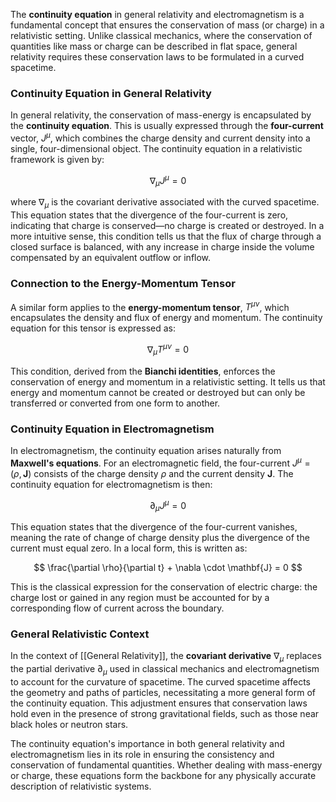 The **continuity equation** in general relativity and electromagnetism is a fundamental concept that ensures the conservation of mass (or charge) in a relativistic setting. Unlike classical mechanics, where the conservation of quantities like mass or charge can be described in flat space, general relativity requires these conservation laws to be formulated in a curved spacetime.

### Continuity Equation in General Relativity

In general relativity, the conservation of mass-energy is encapsulated by the **continuity equation**. This is usually expressed through the **four-current** vector, $J^{\mu}$, which combines the charge density and current density into a single, four-dimensional object. The continuity equation in a relativistic framework is given by:

$$
\nabla_{\mu} J^{\mu} = 0
$$

where  $\nabla_{\mu}$ is the covariant derivative associated with the curved spacetime. This equation states that the divergence of the four-current is zero, indicating that charge is conserved—no charge is created or destroyed. In a more intuitive sense, this condition tells us that the flux of charge through a closed surface is balanced, with any increase in charge inside the volume compensated by an equivalent outflow or inflow.

### Connection to the Energy-Momentum Tensor

A similar form applies to the **energy-momentum tensor**, $T^{\mu \nu}$, which encapsulates the density and flux of energy and momentum. The continuity equation for this tensor is expressed as:

$$
\nabla_{\mu} T^{\mu \nu} = 0
$$

This condition, derived from the **Bianchi identities**, enforces the conservation of energy and momentum in a relativistic setting. It tells us that energy and momentum cannot be created or destroyed but can only be transferred or converted from one form to another.

### Continuity Equation in Electromagnetism

In electromagnetism, the continuity equation arises naturally from **Maxwell's equations**. For an electromagnetic field, the four-current  $J^{\mu} = (\rho, \mathbf{J})$ consists of the charge density  $\rho$ and the current density $\mathbf{J}$. The continuity equation for electromagnetism is then:

$$
\partial_{\mu} J^{\mu} = 0
$$

This equation states that the divergence of the four-current vanishes, meaning the rate of change of charge density plus the divergence of the current must equal zero. In a local form, this is written as:

$$
\frac{\partial \rho}{\partial t} + \nabla \cdot \mathbf{J} = 0
$$

This is the classical expression for the conservation of electric charge: the charge lost or gained in any region must be accounted for by a corresponding flow of current across the boundary.

### General Relativistic Context

In the context of [[General Relativity]], the **covariant derivative** $\nabla_{\mu}$ replaces the partial derivative $\partial_{\mu}$ used in classical mechanics and electromagnetism to account for the curvature of spacetime. The curved spacetime affects the geometry and paths of particles, necessitating a more general form of the continuity equation. This adjustment ensures that conservation laws hold even in the presence of strong gravitational fields, such as those near black holes or neutron stars.

The continuity equation's importance in both general relativity and electromagnetism lies in its role in ensuring the consistency and conservation of fundamental quantities. Whether dealing with mass-energy or charge, these equations form the backbone for any physically accurate description of relativistic systems.